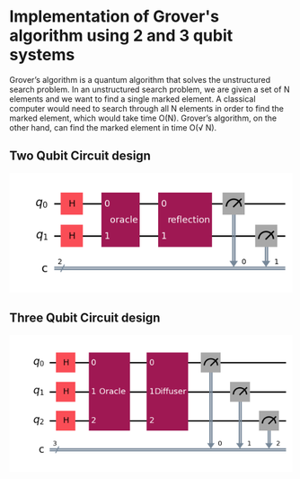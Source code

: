 # Implementation of Grover's algorithm using 2 and 3 qubit systems

Grover’s algorithm is a quantum algorithm that solves the unstructured search problem. In an unstructured search problem, we are given a set of N elements and we want to find a single marked element. A classical computer would need to search through all N elements in order to find the marked element, which would take time O(N). Grover’s algorithm, on the other hand, can find the marked element in time  O(√ N).

## Two Qubit Circuit design

![alt text](images/2-qubit-circuit.png)


## Three Qubit Circuit design

![alt text](images/3-qubit-circuit.png)
